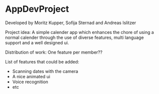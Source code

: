 # AppDevProject
Developed by Moritz Kupper, Sofija Sternad and Andreas Islitzer

Project idea: A  simple calender app which enhances the chore of using a normal calender through the use of diverse features, multi language support and a well designed ui.

Distribution of work: One feature per member??

List of features that could be added: 
+ Scanning dates with the camera
+ A nice animated ui
+ Voice recognition
+ etc

